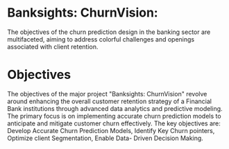 # Banksights: ChurnVision:
The objectives of the churn prediction design in the banking sector are multifaceted, aiming to address colorful challenges and openings associated with client retention. 

# Objectives
The objectives of the major project "Banksights: ChurnVision" revolve around enhancing the overall customer retention strategy of a Financial Bank institutions through advanced data analytics and predictive modeling. The primary focus is on implementing accurate churn prediction models to anticipate and mitigate customer churn effectively. The key objectives are:
Develop Accurate Churn Prediction Models, Identify Key Churn pointers, Optimize client Segmentation, Enable Data- Driven Decision Making.
